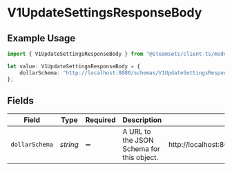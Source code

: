 # V1UpdateSettingsResponseBody

## Example Usage

```typescript
import { V1UpdateSettingsResponseBody } from "@steamsets/client-ts/models/components";

let value: V1UpdateSettingsResponseBody = {
    dollarSchema: "http://localhost:8080/schemas/V1UpdateSettingsResponseBody.json",
};
```

## Fields

| Field                                                           | Type                                                            | Required                                                        | Description                                                     | Example                                                         |
| --------------------------------------------------------------- | --------------------------------------------------------------- | --------------------------------------------------------------- | --------------------------------------------------------------- | --------------------------------------------------------------- |
| `dollarSchema`                                                  | *string*                                                        | :heavy_minus_sign:                                              | A URL to the JSON Schema for this object.                       | http://localhost:8080/schemas/V1UpdateSettingsResponseBody.json |